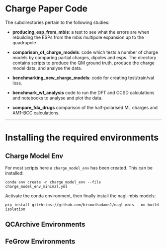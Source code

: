 # Charge Paper Code

The subdirectories pertain to the following studies:

* **producing_esp_from_mbis**: a test to see what the errors are when rebuilding the ESPs from the mbis multipole expansion
up to the quadrupole
* **comparison_of_charge_models**: code which tests a number of charge models by comparing partial charges, dipoles and esps. The directory contains scripts to produce the QM ground truth, produce the charge model data, and analyse the data. 
* **benchmarking_new_charge_models**: code for creating test/train/val loss.

* **benchmark_wf_analysis** code to run the DFT and CCSD calculations and notebooks to analyse and plot the data. 

* **compare_fda_drugs** comparison of the half-polarised ML charges and AM1-BCC calculations. 

* ** **

# Installing the required environments

## Charge Model Env

For most scripts here a `charge_model_env` has been created. This can be installed:

`conda env create -n charge_model_env --file charge_model_env_minimal.yml`

Activate the conda environment, then finally install the nagl-mbis models:

`pip install git+https://github.com/bismuthadams1/nagl-mbis --no-build-isolation`

## QCArchive Environments

## FeGrow Environments